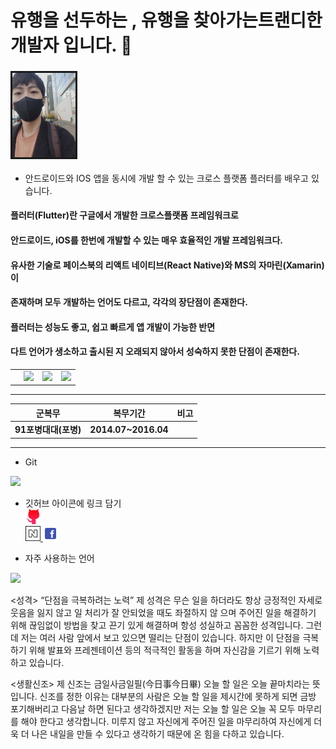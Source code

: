  # __유행을 선두하는 , 유행을 찾아가는트랜디한 개발자 입니다. 👋__ 

 ### <img src="b.jpg" width="20%"  alige=left border="3" > 
 
 + 안드로이드와 IOS 앱을 동시에 개발 할 수 있는 크로스 플랫폼 플러터를 배우고 있습니다.
 #### 플러터(Flutter)란 구글에서 개발한 크로스플랫폼 프레임워크로
 #### 안드로이드, iOS를 한번에 개발할 수 있는 매우 효율적인 개발 프레임워크다.
 #### 유사한 기술로 페이스북의 리액트 네이티브(React Native)와 MS의 자마린(Xamarin)이
 #### 존재하며 모두 개발하는 언어도 다르고, 각각의 장단점이 존재한다.
 #### 플러터는 성능도 좋고, 쉽고 빠르게 앱 개발이 가능한 반면
 #### 다트 언어가 생소하고 출시된 지 오래되지 않아서 성숙하지 못한 단점이 존재한다.






|| | | |
|----|----|----|----|
| |<img src= "https://img.shields.io/badge/%EC%9D%B4%EB%A6%84-Jun__Seoung-green"> |  <img src= "https://img.shields.io/badge/Tell-010--3605--8874-orange"> |  <img src= "https://img.shields.io/badge/E--mail-madox9999%40gmail.com-lightgrey">|

------------- 
|__군복무__|__복무기간__|__비고__|
|----|----|----|
|__91포병대대(포병)__|__2014.07~2016.04__|||
-------------
+ Git    
 <img src= "https://github-readme-stats.vercel.app/api?username=ParkJunSoung&theme=dark">
 
 + 깃허브 아이콘에 링크 담기  
 [<img src= "git.png" width= "5%" > ](https://github.com/ParkJunSoung "바로가기")  
 [<img src= "naver.png" width= "5%" > ](https://blog.naver.com/opaswx1 "바로가기")
 [<img src= "facebook-235-569311.png" width= "5%" > ](https://www.facebook.com/profile.php?id=100063379015269 "바로가기")

+ 자주 사용하는 언어



<img src = "https://github-readme-stats.vercel.app/api/top-langs/?username=ParkJunSoung&langs_count=8">



<성격>
“단점을 극복하려는 노력”
제 성격은 무슨 일을 하더라도 항상 긍정적인 자세로 웃음을 잃지 않고 일 처리가 잘 안되었을 때도 좌절하지 않
으며 주어진 일을 해결하기 위해 끊임없이 방법을 찾고 끈기 있게 해결하며 항성 성실하고
꼼꼼한 성격입니다.
그런데 저는 여러 사람 앞에서 보고 있으면 떨리는 단점이 있습니다.
하지만 이 단점을 극복하기 위해 발표와 프레젠테이션 등의 적극적인 활동을 하며
자신감을 기르기 위해 노력하고 있습니다.

<생활신조>
제 신조는 금일사금일필(今日事今日畢) 오늘 할 일은 오늘 끝마치라는 뜻입니다. 신조를 정한 이유는 대부분의
사람은 오늘 할 일을 제시간에 못하게 되면 금방 포기해버리고
다음날 하면 된다고 생각하겠지만 저는 오늘 할 일은 오늘 꼭 모두 마무리를 해야 한다고
생각합니다.
미루지 않고 자신에게 주어진 일을 마무리하여 자신에게 더욱 더 나은 내일을 만들 수 있다고 생각하기 때문에
온 힘을 다하고 있습니다.


